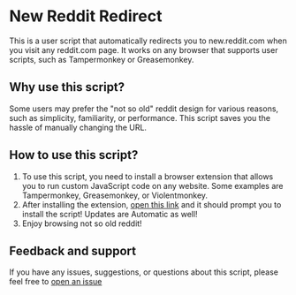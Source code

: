 # New Reddit Redirect

This is a user script that automatically redirects you to new.reddit.com when you visit any reddit.com page. It works on any browser that supports user scripts, such as Tampermonkey or Greasemonkey.

## Why use this script?

Some users may prefer the "not so old" reddit design for various reasons, such as simplicity, familiarity, or performance. This script saves you the hassle of manually changing the URL.

## How to use this script?

1. To use this script, you need to install a browser extension that allows you to run custom JavaScript code on any website. Some examples are Tampermonkey, Greasemonkey, or Violentmonkey.
2. After installing the extension, [open this link](https://github.com/KuryKat/New-Reddit-Redirect/raw/main/newRedditRedirect.user.js) and it should prompt you to install the script! Updates are Automatic as well!
3. Enjoy browsing not so old reddit!

## Feedback and support

If you have any issues, suggestions, or questions about this script, please feel free to [open an issue](https://github.com/KuryKat/new-reddit-redirect/issues)
